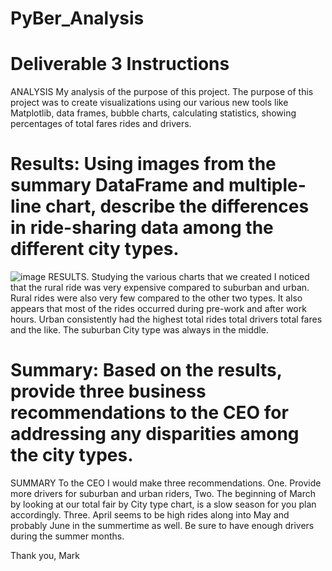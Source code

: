 # PyBer_Analysis

# Deliverable 3 Instructions

ANALYSIS
My analysis of the purpose of this project.  The purpose of this project was to create visualizations using our various new tools like Matplotlib, data frames, bubble charts, calculating statistics, showing percentages of total fares rides and drivers.


# Results: Using images from the summary DataFrame and multiple-line chart, describe the differences in ride-sharing data among the different city types.
![image](https://user-images.githubusercontent.com/115684964/204115589-17356563-6047-4105-9c4c-bd9cc96788c2.png)
RESULTS.
Studying the various charts that we created I noticed that the rural ride was very expensive compared to suburban and urban. Rural rides were also very few compared to the other two types. It also appears that most of the rides occurred during pre-work and after work hours. Urban consistently had the highest total rides total drivers total fares and the like. The suburban City type was always in the middle.


# Summary: Based on the results, provide three business recommendations to the CEO for addressing any disparities among the city types.
SUMMARY
To the CEO I would make three recommendations. One. Provide more drivers for suburban and urban riders, Two.  The beginning of March by looking at our total fair by City type chart, is a slow season for you plan accordingly.  Three.  April seems to be high rides along into May and probably June in the summertime as well. Be sure to have enough drivers during the summer months.

Thank you,
Mark
